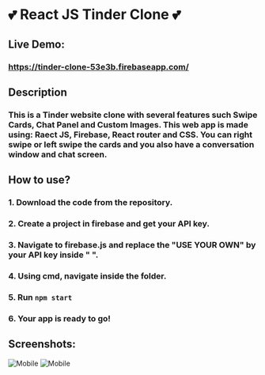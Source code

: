 # 💕 React JS Tinder Clone 💕
## Live Demo: 
### https://tinder-clone-53e3b.firebaseapp.com/
## Description
### This is a Tinder website clone with several features such Swipe Cards, Chat Panel and Custom Images. This web app is made using: Raect JS, Firebase, React router and CSS. You can right swipe or left swipe the cards and you also have a conversation window and chat screen.
## How to use?
### 1. Download the code from the repository.
### 2. Create a project in firebase and get your API key.
### 3. Navigate to firebase.js and replace the "USE YOUR OWN" by your API key inside " ".
### 4. Using cmd, navigate inside the folder.
### 5. Run `npm start`
### 6. Your app is ready to go!
## Screenshots:
![Mobile](https://1.bp.blogspot.com/-vVnqbNxtZak/YUy4cDJF-UI/AAAAAAAAANs/JpQLWMltTEsb07IcKgRIK2K32TIe6PNJQCLcBGAsYHQ/w224-h320/a.png)
![Mobile](https://1.bp.blogspot.com/-PsYeFn8FxIo/YUy4b_4DSWI/AAAAAAAAANo/VfuHDi27cgIgp5HrlDNphoFt0kISfQoAACLcBGAsYHQ/w279-h400/b.png)
